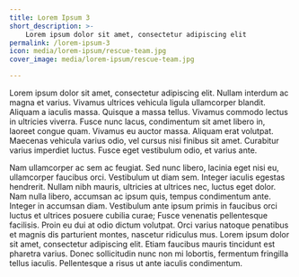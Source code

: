 ```yaml
---
title: Lorem Ipsum 3
short_description: >-
    Lorem ipsum dolor sit amet, consectetur adipiscing elit
permalink: /lorem-ipsum-3
icon: media/lorem-ipsum/rescue-team.jpg
cover_image: media/lorem-ipsum/rescue-team.jpg

---
```


Lorem ipsum dolor sit amet, consectetur adipiscing elit. Nullam interdum ac magna et varius. Vivamus ultrices vehicula ligula ullamcorper blandit. Aliquam a iaculis massa. Quisque a massa tellus. Vivamus commodo lectus in ultricies viverra. Fusce nunc lacus, condimentum sit amet libero in, laoreet congue quam. Vivamus eu auctor massa. Aliquam erat volutpat. Maecenas vehicula varius odio, vel cursus nisi finibus sit amet. Curabitur varius imperdiet luctus. Fusce eget vestibulum odio, et varius ante.

Nam ullamcorper ac sem ac feugiat. Sed nunc libero, lacinia eget nisi eu, ullamcorper faucibus orci. Vestibulum ut diam sem. Integer iaculis egestas hendrerit. Nullam nibh mauris, ultricies at ultrices nec, luctus eget dolor. Nam nulla libero, accumsan ac ipsum quis, tempus condimentum ante. Integer in accumsan diam. Vestibulum ante ipsum primis in faucibus orci luctus et ultrices posuere cubilia curae; Fusce venenatis pellentesque facilisis. Proin eu dui at odio dictum volutpat. Orci varius natoque penatibus et magnis dis parturient montes, nascetur ridiculus mus. Lorem ipsum dolor sit amet, consectetur adipiscing elit. Etiam faucibus mauris tincidunt est pharetra varius. Donec sollicitudin nunc non mi lobortis, fermentum fringilla tellus iaculis. Pellentesque a risus ut ante iaculis condimentum.
